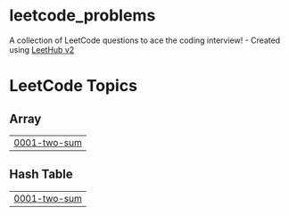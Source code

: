 # leetcode_problems
A collection of LeetCode questions to ace the coding interview! - Created using [LeetHub v2](https://github.com/arunbhardwaj/LeetHub-2.0)

<!---LeetCode Topics Start-->
# LeetCode Topics
## Array
|  |
| ------- |
| [0001-two-sum](https://github.com/beduduru-achari/leetcode_problems/tree/master/0001-two-sum) |
## Hash Table
|  |
| ------- |
| [0001-two-sum](https://github.com/beduduru-achari/leetcode_problems/tree/master/0001-two-sum) |
<!---LeetCode Topics End-->